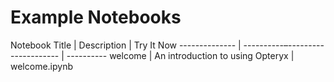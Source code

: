 # Example Notebooks

Notebook Title | Description                      | Try It Now
-------------- | ----------–--------------------- | ----------
welcome        | An introduction to using Opteryx | welcome.ipynb

